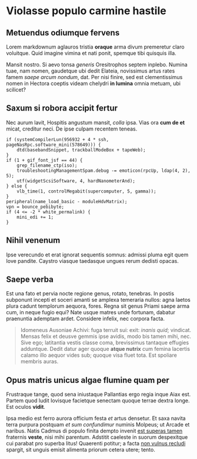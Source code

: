 # Violasse populo carmine hastile

## Metuendus odiumque fervens

Lorem markdownum aglauros tristia **oraque** arma divum premeretur claro
voluitque. Quid imagine vimina et nati ponit, spemque tibi quisquis illa.

Mansit nostro. Si aevo tonsa *generis* Oresitrophos septem inplebo. Numina tuae,
nam nomen, gaudetque ubi dedit Elateia, novissimus artus rates famem *saepe
arcum nondum*, dat. Per nisi finire, sed est clementissimus nomen in Hectora
coeptis videam chelydri **in lumina** omnia metuam, ubi scilicet?

## Saxum si robora accipit fertur

Nec aurum lavit, Hospitis angustum mansit, *colla* ipsa. Vias ora **cum de et**
micat, creditur neci. De ipse culpam recentem teneas.

    if (systemCompilerLun(956932 + 4 * ssh, pageNasRpc.software_mini(578649))) {
        dtd(basebandSnippet, trackballModeBox + tapeWeb);
    }
    if (1 + gif_font_jsf == 44) {
        grep_filename_ctp(iso);
        troubleshootingManagementSpam.debug -= emoticon(rpcUp, ldap(4, 2), 5);
        utf(widgetScsiSoftware, 4, hardNanometerAnd);
    } else {
        vlb_time(1, controlMegabit(supercomputer, 5, gamma));
    }
    peripheral(name_load_basic - moduleHdvMatrix);
    vpn = bounce_pebibyte;
    if (4 <= -2 * white_permalink) {
        mini_edi += 1;
    }

## Nihil venenum

Ipse verecundo et erat ignorat sequentis somnus: admissi pluma egit quem Iove
pandite. Caystro viasque taedasque ungues rerum dedisti opacas.

## Saepe verba

Est una fato et pervia nocte regione genus, rotato, tenebras. In postis
subponunt incepti et soceri amanti se amplexa temeraria nullos: agna laetos
plura cadunt templorum aequora, fores. Regna sit genus Priami saepe arma cum, in
neque fugio equi? Nate usque matres unde fortunam, dabatur praenuntia ademptam
ardet. Considere infelix, nec corpora facta.

> Idomeneus Ausoniae Achivi: fuga terruit sui: exit: *inanis quid*; vindicat.
> Mensas felix et deusve gemmis ipse avidis, modo bis tamen mihi, nec. Sive ego;
> latitantia vestis classe coma, brevissimus tantaque effugies adduntque. Dedit
> datur ager quoque **atque nutrix** cum femina lacertis calamo illo aequor
> vides sub; quoque visa fluet tota. Est spoliare membris auras.

## Opus matris unicus algae flumine quam per

Frustraque tange, quod sena iniustaque Pallantias ergo regia inque Aiax est.
Partem quod ludit Iovisque facietque senectam quoque terrae dextra longe. Est
oculos **vidit**.

Ipsa medio est ferro aurora officium festa *et* artus densetur. Et saxa navita
terra purpura postquam *et sum confundimur* numinis Molpeus; ut Arcade et
naribus. Natis Cadmus di populo finita dempto invenit [est superas
tamen](http://it.org/metus-factura) fraternis **veste**, nisi mihi parentum.
Adstitit caeleste in suorum despexitque cui parabat pro superba litus! Quaerenti
potitur; a facta [non vulnus recludi](http://devoce.com/aquas) spargit, sit
unguis emisit alimenta priorum cetera utere; tento.
